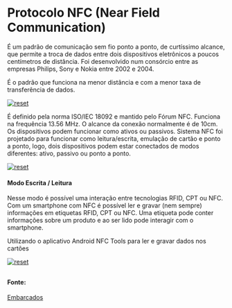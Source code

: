 # Protocolo NFC (Near Field Communication)
<p>
 É um padrão de comunicação sem fio ponto a ponto, de curtíssimo alcance, que permite a troca de dados entre dois dispositivos eletrônicos a poucos centímetros de distância. Foi desenvolvido num consórcio entre as empresas Philips, Sony e Nokia entre 2002 e 2004.
</p>
 É o padrão que funciona na menor distância e com a menor taxa de transferência de dados.
<p>
  <a target="_blank" rel="noopener noreferrer" href="https://user-images.githubusercontent.com/22710963/77212350-89318380-6ae5-11ea-80b4-c096967bdf6c.png">
    <img src="https://user-images.githubusercontent.com/22710963/77212350-89318380-6ae5-11ea-80b4-c096967bdf6c.png" alt="reset" style="max-width:100%;">
  </a>
</p> 

<p>
É definido pela norma ISO/IEC 18092 e mantido pelo Fórum NFC. Funciona na frequência 13.56 MHz. O alcance da conexão normalmente é de 10cm. Os dispositivos podem funcionar como ativos ou passivos. Sistema NFC foi projetado para funcionar como leitura/escrita, emulação de cartão e ponto a ponto, logo, dois dispositivos podem estar conectados de modos diferentes: ativo, passivo ou ponto a ponto.
</p>
<p>
  <a target="_blank" rel="noopener noreferrer" href="https://user-images.githubusercontent.com/22710963/77213104-63f24480-6ae8-11ea-9ea8-5e4733084e15.png">
    <img src="https://user-images.githubusercontent.com/22710963/77213104-63f24480-6ae8-11ea-9ea8-5e4733084e15.png" alt="reset" style="max-width:100%;">
  </a>
</p> 


#### Modo Escrita / Leitura

<p>    
Nesse modo é possível uma interação entre tecnologias RFID, CPT ou NFC. Com um smartphone com NFC é possível ler e gravar (nem sempre) informações em etiquetas RFID, CPT ou NFC. Uma etiqueta pode conter informações sobre um produto e ao ser lido pode interagir com o smartphone.
</p>

Utilizando o aplicativo Android NFC Tools para ler e gravar dados nos cartões

<p>
  <a target="_blank" rel="noopener noreferrer" href="https://user-images.githubusercontent.com/22710963/77216002-1aa8f180-6af6-11ea-9b14-a94ca492a51c.png">
    <img src="https://user-images.githubusercontent.com/22710963/77216002-1aa8f180-6af6-11ea-9b14-a94ca492a51c.png" alt="reset" style="max-width:100%;">
  </a>
</p> 





## 
#### Fonte:

[Embarcados](https://www.embarcados.com.br/nfc-near-field-communication)

